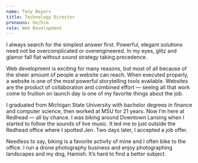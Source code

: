 ```yaml
---
name: Tony Beyers
title: Technology Director
pronouns: he/him
role: Web Development
---
```


I always search for the simplest answer first. Powerful, elegant solutions
need not be overcomplicated or overengineered. In my eyes, glitz and glamor
fall flat without sound strategy taking precedence.

Web development is exciting for many reasons, but most of all because of the
sheer amount of people a website can reach. When executed properly, a website
is one of the most powerful storytelling tools available. Websites are the
product of collaboration and combined effort &mdash; seeing all that work come to
fruition on launch day is one of my favorite things about the job.

I graduated from Michigan State University with bachelor degrees in finance
and computer science, then worked at MSU for 21 years. Now I’m here at
Redhead &mdash; all by chance. I was biking around Downtown Lansing when I started
to follow the sounds of live music. It led me to just outside the Redhead
office where I spotted Jen. Two days later, I accepted a job offer.

Needless to say, biking is a favorite activity of mine and I often bike to
the office. I run a drone photography business and enjoy photographing
landscapes and my dog, Hamish. It’s hard to find a better subject.
